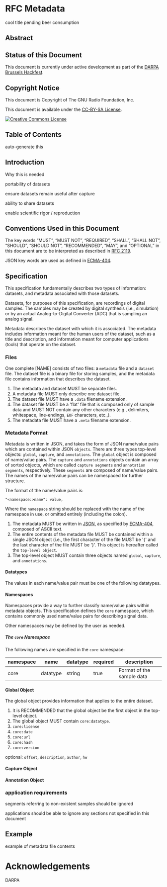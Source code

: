 # RFC Metadata

cool title pending beer consumption

## Abstract

## Status of this Document

This document is currently under active development as part of the [DARPA
Brussels Hackfest](http://www.darpahackfest.com/).

## Copyright Notice

This document is Copyright of The GNU Radio Foundation, Inc. 

This document is available under the [CC-BY-SA License](http://creativecommons.org/licenses/by-sa/4.0/).

<a rel="license" href="http://creativecommons.org/licenses/by-sa/4.0/"><img alt="Creative Commons License" style="border-width:0" src="https://i.creativecommons.org/l/by-sa/4.0/88x31.png" /></a>

## Table of Contents

auto-generate this

## Introduction

Why this is needed

portability of datasets

ensure datasets remain useful after capture

ability to share datasets

enable scientific rigor / reproduction

## Conventions Used in this Document

The key words “MUST”, “MUST NOT”, “REQUIRED”, “SHALL”, “SHALL NOT”, “SHOULD”,
“SHOULD NOT”, “RECOMMENDED”, “MAY”, and “OPTIONAL” in this document are to be
interpreted as described in [RFC 2119](https://tools.ietf.org/html/rfc2119).

JSON key words are used as defined in [ECMA-404](http://www.ecma-international.org/publications/files/ECMA-ST/ECMA-404.pdf).

## Specification

This specification fundamentally describes two types of information: datasets,
and metadata associated with those datasets.

Datasets, for purposes of this specification, are recordings of digital samples.
The samples may be created by digital synthesis (i.e., simulation) or by an
actual Analog-to-Digital Converter (ADC) that is sampling an analog signal.

Metadata describes the dataset with which it is associated. The metadata
includes information meant for the human users of the dataset, such as a title and
description, and information meant for computer applications (tools) that
operate on the dataset.

### Files

One complete [NAME] consists of two files: a `metadata` file and a `dataset`
file. The dataset file is a binary file for storing samples, and the metadata
file contains information that describes the dataset.

1. The metadata and dataset MUST be separate files.
2. A metadata file MUST only describe one dataset file.
3. The dataset file MUST have a `.data` filename extension.
4. The dataset file MUST be a 'flat' file that is composed only of sample data
   and MUST NOT contain any other characters (e.g., delimiters, whitespace,
   line-endings, `EOF` characters, etc.,).
5. The metadata file MUST have a `.meta` filename extension.

### Metadata Format

Metadata is written in JSON, and takes the form of JSON name/value pairs which
are contained within JSON `objects`. There are three types top-level objects:
`global`, `capture`, and `annotations`. The `global` object is composed of
name/value pairs. The `capture` and `annotations` objects contain an array of
sorted objects, which are called `capture segments` and `annotation segments`,
respectively. These `segments` are composed of name/value pairs. The names of
the name/value pairs can be namespaced for further structure.

The format of the name/value pairs is:

```
"<namespace:>name": value,
```

Where the `namespace` string should be replaced with the name of the namespace
in use, or omitted entirely (including the colon).

1. The metadata MUST be written in [JSON](http://www.json.org/), as specified
   by [ECMA-404](http://www.ecma-international.org/publications/files/ECMA-ST/ECMA-404.pdf),
   composed of ASCII text.
2. The entire contents of the metadata file MUST be contained within a single
   JSON object (i.e., the first character of the file MUST be '{' and the last
   character of the file MUST be '}'. This object is hereafter called the
   `top-level object`.
3. The top-level object MUST contain three objects named `global`, `capture`,
   and `annotations`.
   
#### Datatypes

The values in each name/value pair must be one of the following datatypes.
   
#### Namespaces

Namespaces provide a way to further classify name/value pairs within metadata
objects. This specification defines the `core` namespace, which contains
commonly used name/value pairs for describing signal data.

Other namespaces may be defined by the user as needed.

##### The `core` Namespace

The following names are specified in the `core` namespace:

|namespace|name|datatype|required|description|
|---------|----|--------|--------|-----------|
|core|datatype|string|true|Format of the sample data|




#### Global Object

The global object provides information that applies to the entire dataset.

1. It is RECOMMENDED that the global object be the first object in the top-level
   object.
2. The global object MUST contain `core:datatype`.
3. `core:license`
4. `core:date`
5. `core:url`
6. `core:hash`
7. `core:version`

optional: `offset`, `description`, `author`, `hw`

#### Capture Object

#### Annotation Object


### application requirements
segments referring to non-existent samples should be ignored

applications should be able to ignore any sections not specified in this document

## Example
example of metadata file contents

# Acknowledgements
DARPA
